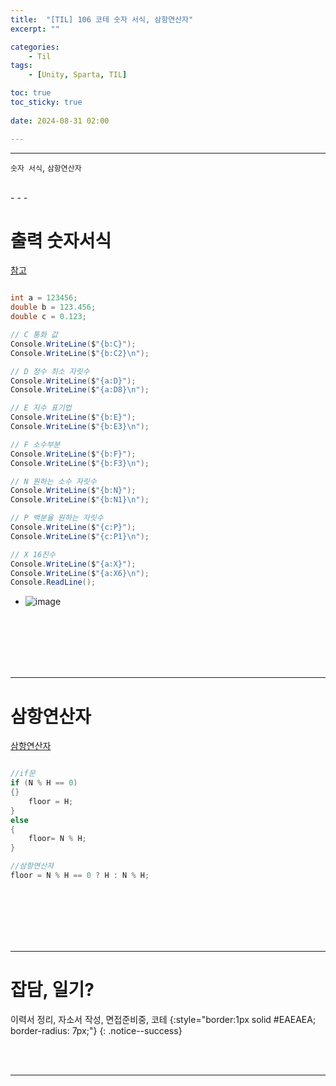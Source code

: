 ```yaml
---
title:  "[TIL] 106 코테 숫자 서식, 삼항연산자"
excerpt: ""

categories:
    - Til
tags:
    - [Unity, Sparta, TIL]

toc: true
toc_sticky: true
 
date: 2024-08-31 02:00

---
```

- - -

`숫자 서식`, `삼항연산자`

<br>
- - - 

# 출력 숫자서식
[참고](https://askforyou.tistory.com/51)
<div class="notice--primary" markdown="1"> 

```c# 

int a = 123456;
double b = 123.456;
double c = 0.123;

// C 통화 값
Console.WriteLine($"{b:C}");
Console.WriteLine($"{b:C2}\n");

// D 정수 최소 자릿수
Console.WriteLine($"{a:D}");
Console.WriteLine($"{a:D8}\n");

// E 지수 표기법
Console.WriteLine($"{b:E}");
Console.WriteLine($"{b:E3}\n");

// F 소수부분
Console.WriteLine($"{b:F}");
Console.WriteLine($"{b:F3}\n");

// N 원하는 소수 자릿수
Console.WriteLine($"{b:N}");
Console.WriteLine($"{b:N1}\n");

// P 백분율 원하는 자릿수
Console.WriteLine($"{c:P}");
Console.WriteLine($"{c:P1}\n");

// X 16진수
Console.WriteLine($"{a:X}");
Console.WriteLine($"{a:X6}\n");
Console.ReadLine();

```
- ![image](https://github.com/user-attachments/assets/6d2c1e58-726e-4daa-9e6b-01e155c4248f)


</div>

<br><br><br><br><br>
- - - 

# 삼항연산자

[삼항연산자](https://levell1.github.io/sparta%20c%20sharp/SpartaCsharp4/#if-3%ED%95%AD-%EC%97%B0%EC%82%B0%EC%9E%90)

<div class="notice--primary" markdown="1"> 

```c# 

//if문
if (N % H == 0)
{}
    floor = H;
}
else
{
    floor= N % H;
}

//삼항연산자
floor = N % H == 0 ? H : N % H;

```

</div>

 
<br><br><br><br><br>
- - - 



# 잡담, 일기?
이력서 정리, 자소서 작성, 면접준비중, 코테
{:style="border:1px solid #EAEAEA; border-radius: 7px;"}
{: .notice--success}  

<br><br>
- - -
